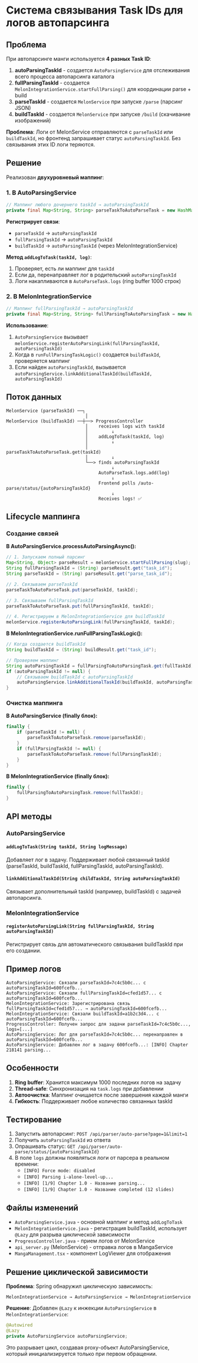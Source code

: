 # Система связывания Task IDs для логов автопарсинга

## Проблема

При автопарсинге манги используется **4 разных Task ID**:

1. **autoParsingTaskId** - создается `AutoParsingService` для отслеживания всего процесса автопарсинга каталога
2. **fullParsingTaskId** - создается `MelonIntegrationService.startFullParsing()` для координации parse + build
3. **parseTaskId** - создается `MelonService` при запуске `/parse` (парсинг JSON)
4. **buildTaskId** - создается `MelonService` при запуске `/build` (скачивание изображений)

**Проблема**: Логи от MelonService отправляются с `parseTaskId` или `buildTaskId`, но фронтенд запрашивает статус `autoParsingTaskId`. Без связывания этих ID логи теряются.

## Решение

Реализован **двухуровневый маппинг**:

### 1. В AutoParsingService

```java
// Маппинг любого дочернего taskId → autoParsingTaskId
private final Map<String, String> parseTaskToAutoParseTask = new HashMap<>();
```

**Регистрирует связи**:
- `parseTaskId` → `autoParsingTaskId`
- `fullParsingTaskId` → `autoParsingTaskId`
- `buildTaskId` → `autoParsingTaskId` (через MelonIntegrationService)

**Метод `addLogToTask(taskId, log)`**:
1. Проверяет, есть ли маппинг для `taskId`
2. Если да, перенаправляет лог в родительский `autoParsingTaskId`
3. Логи накапливаются в `AutoParseTask.logs` (ring buffer 1000 строк)

### 2. В MelonIntegrationService

```java
// Маппинг fullParsingTaskId → autoParsingTaskId
private final Map<String, String> fullParsingToAutoParsingTask = new HashMap<>();
```

**Использование**:
1. `AutoParsingService` вызывает `melonService.registerAutoParsingLink(fullParsingTaskId, autoParsingTaskId)`
2. Когда в `runFullParsingTaskLogic()` создается `buildTaskId`, проверяется маппинг
3. Если найден `autoParsingTaskId`, вызывается `autoParsingService.linkAdditionalTaskId(buildTaskId, autoParsingTaskId)`

## Поток данных

```
MelonService (parseTaskId) ──┐
                              │
MelonService (buildTaskId) ──┼──> ProgressController
                              │    receives logs with taskId
                              │         ↓
                              │    addLogToTask(taskId, log)
                              │         ↓
                              │    parseTaskToAutoParseTask.get(taskId)
                              │         ↓
                              └──> finds autoParsingTaskId
                                        ↓
                                   AutoParseTask.logs.add(log)
                                        ↓
                                   Frontend polls /auto-parse/status/{autoParsingTaskId}
                                        ↓
                                   Receives logs! ✅
```

## Lifecycle маппинга

### Создание связей

**В AutoParsingService.processAutoParsingAsync():**

```java
// 1. Запускаем полный парсинг
Map<String, Object> parseResult = melonService.startFullParsing(slug);
String fullParsingTaskId = (String) parseResult.get("task_id");
String parseTaskId = (String) parseResult.get("parse_task_id");

// 2. Связываем parseTaskId
parseTaskToAutoParseTask.put(parseTaskId, taskId);

// 3. Связываем fullParsingTaskId
parseTaskToAutoParseTask.put(fullParsingTaskId, taskId);

// 4. Регистрируем в MelonIntegrationService для buildTaskId
melonService.registerAutoParsingLink(fullParsingTaskId, taskId);
```

**В MelonIntegrationService.runFullParsingTaskLogic():**

```java
// Когда создается buildTaskId
String buildTaskId = (String) buildResult.get("task_id");

// Проверяем маппинг
String autoParsingTaskId = fullParsingToAutoParsingTask.get(fullTaskId);
if (autoParsingTaskId != null) {
    // Связываем buildTaskId с autoParsingTaskId
    autoParsingService.linkAdditionalTaskId(buildTaskId, autoParsingTaskId);
}
```

### Очистка маппинга

**В AutoParsingService (finally блок):**

```java
finally {
    if (parseTaskId != null) {
        parseTaskToAutoParseTask.remove(parseTaskId);
    }
    if (fullParsingTaskId != null) {
        parseTaskToAutoParseTask.remove(fullParsingTaskId);
    }
}
```

**В MelonIntegrationService (finally блок):**

```java
finally {
    fullParsingToAutoParsingTask.remove(fullTaskId);
}
```

## API методы

### AutoParsingService

#### `addLogToTask(String taskId, String logMessage)`
Добавляет лог в задачу. Поддерживает любой связанный taskId (parseTaskId, buildTaskId, fullParsingTaskId, autoParsingTaskId).

#### `linkAdditionalTaskId(String childTaskId, String autoParsingTaskId)`
Связывает дополнительный taskId (например, buildTaskId) с задачей автопарсинга.

### MelonIntegrationService

#### `registerAutoParsingLink(String fullParsingTaskId, String autoParsingTaskId)`
Регистрирует связь для автоматического связывания buildTaskId при его создании.

## Пример логов

```
AutoParsingService: Связали parseTaskId=7c4c5b0c... с autoParsingTaskId=600fcefb...
AutoParsingService: Связали fullParsingTaskId=cfed1d57... с autoParsingTaskId=600fcefb...
MelonIntegrationService: Зарегистрирована связь fullParsingTaskId=cfed1d57... → autoParsingTaskId=600fcefb...
MelonIntegrationService: Связали buildTaskId=a1b2c3d4... с autoParsingTaskId=600fcefb...
ProgressController: Получен запрос для задачи parseTaskId=7c4c5b0c..., logs=[...]
AutoParsingService: Лог для parseTaskId=7c4c5b0c... перенаправлен в autoParsingTaskId=600fcefb...
AutoParsingService: Добавлен лог в задачу 600fcefb...: [INFO] Chapter 218141 parsing...
```

## Особенности

1. **Ring buffer**: Хранится максимум 1000 последних логов на задачу
2. **Thread-safe**: Синхронизация на `task.logs` при добавлении
3. **Автоочистка**: Маппинг очищается после завершения каждой манги
4. **Гибкость**: Поддерживает любое количество связанных taskId

## Тестирование

1. Запустить автопарсинг: `POST /api/parser/auto-parse?page=1&limit=1`
2. Получить `autoParsingTaskId` из ответа
3. Опрашивать статус: `GET /api/parser/auto-parse/status/{autoParsingTaskId}`
4. В поле `logs` должны появляться логи от парсера в реальном времени:
   - `[INFO] Force mode: disabled`
   - `[INFO] Parsing i-alone-level-up...`
   - `[INFO] [1/9] Chapter 1.0 - Название parsing...`
   - `[INFO] [1/9] Chapter 1.0 - Название completed (12 slides)`

## Файлы изменений

- `AutoParsingService.java` - основной маппинг и метод `addLogToTask`
- `MelonIntegrationService.java` - регистрация buildTaskId, использует `@Lazy` для разрыва циклической зависимости
- `ProgressController.java` - прием логов от MelonService
- `api_server.py` (MelonService) - отправка логов в MangaService
- `MangaManagement.tsx` - компонент LogViewer для отображения

## Решение циклической зависимости

**Проблема**: Spring обнаружил циклическую зависимость:
```
MelonIntegrationService → AutoParsingService → MelonIntegrationService
```

**Решение**: Добавлен `@Lazy` к инжекции `AutoParsingService` в `MelonIntegrationService`:

```java
@Autowired
@Lazy
private AutoParsingService autoParsingService;
```

Это разрывает цикл, создавая proxy-объект AutoParsingService, который инициализируется только при первом обращении.
